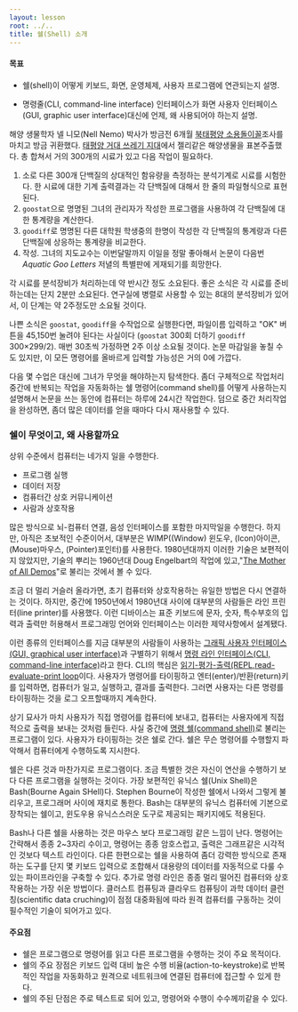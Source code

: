 ```yaml
---
layout: lesson
root: ../..
title: 쉘(Shell) 소개
---
```

<div class="objectives" markdown="1">

#### 목표
*   쉘(shell)이 어떻게 키보드, 화면, 운영체제, 사용자 프로그램에 연관되는지 설명.

*   명령줄(CLI, command-line interface) 인터페이스가 화면 사용자 인터페이스(GUI, graphic user interface)대신에 언제, 왜 사용되어야 하는지 설명.

</div>

해양 생물학자 넬 니모(Nell Nemo) 박사가 방금전 6개월 [북태평양 소용돌이꼴](http://en.wikipedia.org/wiki/North_Pacific_Gyre)조사를 마치고 방금 귀환했다.
[태평양 거대 쓰레기 지대](http://en.wikipedia.org/wiki/Great_Pacific_Garbage_Patch)에서 젤리같은 해양생물을 표본주출했다.
총 합쳐서 거의 300개의 시료가 있고 다음 작업이 필요하다.

1.  소로 다른 300개 단백질의 상대적인 함유량을 측정하는 분석기계로 시료를 시험한다. 
    한 시료에 대한 기계 출력결과는 각 단백질에 대해서 한 줄의 파일형식으로 표현된다.
2.  `goostat`으로 명명된 그녀의 관리자가 작성한 프로그램을 사용하여 각 단백질에 대한 통계량을 계산한다.
3.  `goodiff`로 명명된 다른 대학원 학생중의 한명이 작성한 각 단백질의 통계량과 다른 단백질에 상응하는 통계량을 비교한다.
4.  작성. 그녀의 지도교수는 이번달말까지 이일을 정말 좋아해서 논문이 다음번 *Aquatic Goo Letters* 저녈의 특별판에 게재되기를 희망한다.

각 시료를 분석장비가 처리하는데 약 반시간 정도 소요된다. 좋은 소식은 각 시료를 준비하는데는 단지 2분만 소요된다. 연구실에 병렬로 사용할 수 있는 8대의 분석장비가 있어서, 이 단계는 약 2주정도만 소요될 것이다.

나쁜 소식은 `goostat`, `goodiff`을 수작업으로 실행한다면, 파일이름 입력하고 "OK" 버튼을 45,150번 눌려야 된다는 사실이다 (`goostat` 300회 더하기 `goodiff` 300×299/2). 매번 30초씩 가정하면 2주 이상 소요될 것이다.
  논문 마감일을 놓칠 수도 있지만, 이 모든 명령어를 올바르게 입력할 가능성은 거의 0에 가깝다.

다음 몇 수업은 대신에 그녀가 무엇을 해야하는지 탐색한다. 좀더 구체적으로 작업처리 중간에 반복되는 작업을 자동화하는 쉘 명령어(command shell)를 어떻게 사용하는지 설명해서 논문을 쓰는 동안에 컴퓨터는 하루에 24시간 작업한다. 덤으로 중간 처리작업을 완성하면, 좀더 많은 데이터를 얻을 때마다 다시 재사용할 수 있다.

### 쉘이 무엇이고, 왜 사용할까요

상위 수준에서 컴퓨터는 네가지 일을 수행한다.

-   프로그램 실행
-   데이터 저장
-   컴퓨터간 상호 커뮤니케이션
-   사람과 상호작용

많은 방식으로 뇌-컴퓨터 연결, 음성 인터페이스를 포함한 마지막일을 수행한다.
  하지만, 아직은 초보적인 수준이어서, 대부분은 WIMP((Window) 윈도우, (Icon)아이콘, (Mouse)마우스, (Pointer)포인터)를 사용한다. 1980년대까지 이러한 기술은 보편적이지 않았지만, 기술의 뿌리는 1960년대 Doug Engelbart의 작업에 있고,"[The Mother of All Demos](http://www.youtube.com/watch?v=a11JDLBXtPQ)"로 불리는 것에서 볼 수 있다.

조금 더 멀리 거슬러 올라가면, 초기 컴퓨터와 상호작용하는 유일한 방법은 다시 연결하는 것이다.
  하지만, 중간에 1950년에서 1980년대 사이에 대부분의 사람들은 라인 프린터(line printer)를 사용했다. 이런 디바이스는 표준 키보드에 문자, 숫자, 특수부호의 입력과 출력만 허용해서 프로그래밍 언어와 인터페이스는 이러한 제약사항에서 설계됐다.

이런 종류의 인터페이스를 지금 대부분의 사람들이 사용하는 [그래픽 사용자 인터페이스(GUI, graphical user interface)](../../gloss.html#graphical-user-interface)과 구별하기 위해서 [명령 라인 인터페이스(CLI, command-line interface)](../../gloss.html#command-line-interface)라고 한다.
CLI의 핵심은 [읽기-평가-출력(REPL,read-evaluate-print loop](../../gloss.html#read-eval-print-loop)이다. 사용자가 명령어를 타이핑하고 엔터(enter)/반환(return)키를 입력하면, 컴퓨터가 일고, 실행하고, 결과를 출력한다. 그러면 사용자는 다른 명령를 타이핑하는 것을 로그 오프할때까지 계속한다.

상기 묘사가 마치 사용자가 직접 명령어를 컴퓨터에 보내고, 컴퓨터는 사용자에게 직접적으로 출력을 보내는 것처럼 들린다. 사실 중간에 [명령 쉘(command shell)](../../gloss.html#shell)로 불리는 프로그램이 있다.
  사용자가 타이핑하는 것은 쉘로 간다. 쉘은 무슨 명령어를 수행할지 파악해서 컴퓨터에게 수행하도록 지시한다.

쉘은 다른 것과 마찬가지로 프로그램이다. 조금 특별한 것은 자신이 연산을 수행하기 보다 다른 프로그램을 실행하는 것이다. 가장 보편적인 유닉스 쉘(Unix Shell)은 Bash(Bourne Again SHell)다. Stephen Bourne이 작성한 쉘에서 나와서 그렇게 불리우고, 프로그래머 사이에 재치로 통한다. Bash는 대부분의 유닉스 컴퓨터에 기본으로 장착되는 쉘이고, 윈도우용 유닉스스러운 도구로 제공되는 패키지에도 적용된다.

Bash나 다른 쉘을 사용하는 것은 마우스 보다 프로그래밍 같은 느낌이 난다. 명령어는 간략해서 종종 2~3자리 수이고, 명령어는 종종 암호스럽고, 출력은 그래프같은 시각적인 것보다 텍스트 라인이다. 다른 한편으로는 쉘을 사용하여 좀더 강력한 방식으로 존재하는 도구를 단지 몇 키보드 입력으로 조합해서
  대용량의 데이터를 자동적으로 다룰 수 있는 파이프라인을 구축할 수 있다. 추가로 명령 라인은 종종 멀리 떨어진 컴퓨터와 상호작용하는 가장 쉬운 방법이다.
  클러스트 컴퓨팅과 클라우드 컴퓨팅이 과학 데이터 클런칭(scientific data cruching)이 점점 대중화됨에 따라 원격 컴퓨터를 구동하는 것이 필수적인 기술이 되어가고 있다.

<div class="keypoints" markdown="1">

#### 주요점
*   쉘은 프로그램으로 명령어를 읽고 다른 프로그램을 수행하는 것이 주요 목적이다.
*   쉘의 주요 장점은 키보드 입력 대비 높은 수행 비율(action-to-keystroke)로 반복적인 작업을 자동화하고 원격으로 네트워크에 연결된 컴퓨터에 접근할 수 있게 한다.
*   쉘의 주된 단점은 주로 텍스트로 되어 있고, 명령어와 수행이 수수께끼같을 수 있다.

</div>
